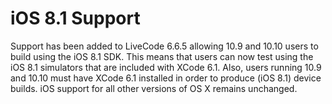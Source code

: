 # iOS 8.1 Support
Support has been added to LiveCode 6.6.5 allowing 10.9 and 10.10 users to build using the iOS 8.1 SDK. This means that users can now test using the iOS 8.1 simulators that are included with XCode 6.1. Also, users running 10.9 and 10.10 must have XCode 6.1 installed in order to produce (iOS 8.1) device builds. iOS support for all other versions of OS X remains unchanged.
